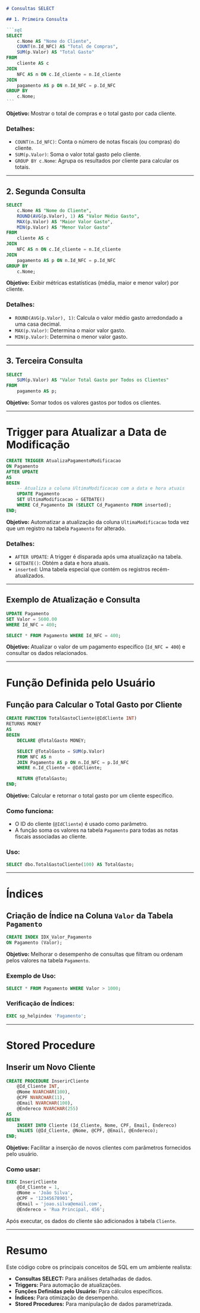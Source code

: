 ````markdown
# Consultas SELECT

## 1. Primeira Consulta

```sql
SELECT
    c.Nome AS "Nome do Cliente",
    COUNT(n.Id_NFC) AS "Total de Compras",
    SUM(p.Valor) AS "Total Gasto"
FROM
    cliente AS c
JOIN
    NFC AS n ON c.Id_cliente = n.Id_cliente
JOIN
    pagamento AS p ON n.Id_NFC = p.Id_NFC
GROUP BY
    c.Nome;
```
````

**Objetivo:** Mostrar o total de compras e o total gasto por cada cliente.

### Detalhes:

- `COUNT(n.Id_NFC)`: Conta o número de notas fiscais (ou compras) do cliente.
- `SUM(p.Valor)`: Soma o valor total gasto pelo cliente.
- `GROUP BY c.Nome`: Agrupa os resultados por cliente para calcular os totais.

---

## 2. Segunda Consulta

```sql
SELECT
    c.Nome AS "Nome do Cliente",
    ROUND(AVG(p.Valor), 1) AS "Valor Médio Gasto",
    MAX(p.Valor) AS "Maior Valor Gasto",
    MIN(p.Valor) AS "Menor Valor Gasto"
FROM
    cliente AS c
JOIN
    NFC AS n ON c.Id_cliente = n.Id_cliente
JOIN
    pagamento AS p ON n.Id_NFC = p.Id_NFC
GROUP BY
    c.Nome;
```

**Objetivo:** Exibir métricas estatísticas (média, maior e menor valor) por cliente.

### Detalhes:

- `ROUND(AVG(p.Valor), 1)`: Calcula o valor médio gasto arredondado a uma casa decimal.
- `MAX(p.Valor)`: Determina o maior valor gasto.
- `MIN(p.Valor)`: Determina o menor valor gasto.

---

## 3. Terceira Consulta

```sql
SELECT
    SUM(p.Valor) AS "Valor Total Gasto por Todos os Clientes"
FROM
    pagamento AS p;
```

**Objetivo:** Somar todos os valores gastos por todos os clientes.

---

# Trigger para Atualizar a Data de Modificação

```sql
CREATE TRIGGER AtualizaPagamentoModificacao
ON Pagamento
AFTER UPDATE
AS
BEGIN
    -- Atualiza a coluna UltimaModificacao com a data e hora atuais
    UPDATE Pagamento
    SET UltimaModificacao = GETDATE()
    WHERE Cd_Pagamento IN (SELECT Cd_Pagamento FROM inserted);
END;
```

**Objetivo:** Automatizar a atualização da coluna `UltimaModificacao` toda vez que um registro na tabela `Pagamento` for alterado.

### Detalhes:

- `AFTER UPDATE`: A trigger é disparada após uma atualização na tabela.
- `GETDATE()`: Obtém a data e hora atuais.
- `inserted`: Uma tabela especial que contém os registros recém-atualizados.

---

## Exemplo de Atualização e Consulta

```sql
UPDATE Pagamento
SET Valor = 5600.00
WHERE Id_NFC = 400;

SELECT * FROM Pagamento WHERE Id_NFC = 400;
```

**Objetivo:** Atualizar o valor de um pagamento específico (`Id_NFC = 400`) e consultar os dados relacionados.

---

# Função Definida pelo Usuário

## Função para Calcular o Total Gasto por Cliente

```sql
CREATE FUNCTION TotalGastoCliente(@IdCliente INT)
RETURNS MONEY
AS
BEGIN
    DECLARE @TotalGasto MONEY;

    SELECT @TotalGasto = SUM(p.Valor)
    FROM NFC AS n
    JOIN Pagamento AS p ON n.Id_NFC = p.Id_NFC
    WHERE n.Id_Cliente = @IdCliente;

    RETURN @TotalGasto;
END;
```

**Objetivo:** Calcular e retornar o total gasto por um cliente específico.

### Como funciona:

- O ID do cliente (`@IdCliente`) é usado como parâmetro.
- A função soma os valores na tabela `Pagamento` para todas as notas fiscais associadas ao cliente.

### Uso:

```sql
SELECT dbo.TotalGastoCliente(100) AS TotalGasto;
```

---

# Índices

## Criação de Índice na Coluna `Valor` da Tabela `Pagamento`

```sql
CREATE INDEX IDX_Valor_Pagamento
ON Pagamento (Valor);
```

**Objetivo:** Melhorar o desempenho de consultas que filtram ou ordenam pelos valores na tabela `Pagamento`.

### Exemplo de Uso:

```sql
SELECT * FROM Pagamento WHERE Valor > 1000;
```

### Verificação de Índices:

```sql
EXEC sp_helpindex 'Pagamento';
```

---

# Stored Procedure

## Inserir um Novo Cliente

```sql
CREATE PROCEDURE InserirCliente
    @Id_Cliente INT,
    @Nome NVARCHAR(100),
    @CPF NVARCHAR(11),
    @Email NVARCHAR(100),
    @Endereco NVARCHAR(255)
AS
BEGIN
    INSERT INTO Cliente (Id_Cliente, Nome, CPF, Email, Endereco)
    VALUES (@Id_Cliente, @Nome, @CPF, @Email, @Endereco);
END;
```

**Objetivo:** Facilitar a inserção de novos clientes com parâmetros fornecidos pelo usuário.

### Como usar:

```sql
EXEC InserirCliente
    @Id_Cliente = 1,
    @Nome = 'João Silva',
    @CPF = '12345678901',
    @Email = 'joao.silva@email.com',
    @Endereco = 'Rua Principal, 456';
```

Após executar, os dados do cliente são adicionados à tabela `Cliente`.

---

# Resumo

Este código cobre os principais conceitos de SQL em um ambiente realista:

- **Consultas SELECT:** Para análises detalhadas de dados.
- **Triggers:** Para automação de atualizações.
- **Funções Definidas pelo Usuário:** Para cálculos específicos.
- **Índices:** Para otimização de desempenho.
- **Stored Procedures:** Para manipulação de dados parametrizada.

```

```
